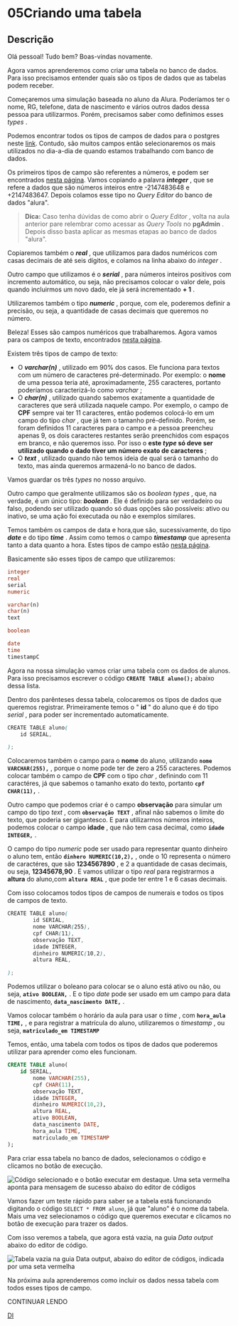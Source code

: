 # 05**Criando uma tabela**

## Descrição

Olá pessoal! Tudo bem? Boas-vindas novamente.

Agora vamos aprenderemos como criar uma tabela no banco de dados. Para isso precisamos entender quais são os tipos de dados que as tabelas podem receber.

Começaremos uma simulação baseada no aluno da Alura. Poderíamos ter o nome, RG, telefone, data de nascimento e vários outros dados dessa pessoa para utilizarmos. Porém, precisamos saber como definimos esses  *types* .

Podemos encontrar todos os tipos de campos de dados para o postgres neste [link](https://www.postgresql.org/docs/12/datatype.html). Contudo, são muitos campos então selecionaremos os mais utilizados no dia-a-dia de quando estamos trabalhando com banco de dados.

Os primeiros tipos de campo são referentes a números, e podem ser encontrados [nesta página](https://www.postgresql.org/docs/12/datatype-numeric.html). Vamos copiando a palavra  ***integer*** , que se refere a dados que são números inteiros entre -2147483648 e +2147483647. Depois colamos esse tipo no *Query Editor* do banco de dados "alura".

> **Dica:** Caso tenha dúvidas de como abrir o  *Query Editor* , volta na aula anterior pare relembrar como acessar as *Query Tools* no  **pgAdmin** . Depois disso basta aplicar as mesmas etapas ao banco de dados "alura".

Copiaremos também o  ***real*** , que utilizamos para dados numéricos com casas decimais de até seis dígitos, e colamos na linha abaixo do  *integer* .

Outro campo que utilizamos é o  ***serial*** , para números inteiros positivos com incremento automático, ou seja, não precisamos colocar o valor dele, pois quando incluirmos um novo dado, ele já será incrementado  **+ 1** .

Utilizaremos também o tipo  ***numeric*** , porque, com ele, poderemos definir a precisão, ou seja, a quantidade de casas decimais que queremos no número.

Beleza! Esses são campos numéricos que trabalharemos. Agora vamos para os campos de texto, encontrados [nesta página](https://www.postgresql.org/docs/12/datatype-character.html).

Existem três tipos de campo de texto:

* O  ***varchar(n)*** , utilizado em 90% dos casos. Ele funciona para textos com um número de caracteres pré-determinado. Por exemplo: o **nome** de uma pessoa teria até, aproximadamente, 255 caracteres, portanto poderíamos caracterizá-lo como  *varchar* ;
* O  ***char(n)*** , utilizado quando sabemos exatamente a quantidade de caracteres que será utilizada naquele campo. Por exemplo, o campo de **CPF** sempre vai ter 11 caracteres, então podemos colocá-lo em um campo do tipo  *char* , que já tem o tamanho pré-definido. Porém, se foram definidos 11 caracteres para o campo e a pessoa preencheu apenas 9, os dois caracteres restantes serão preenchidos com espaços em branco, e não queremos isso. Por isso o  **este *type* só deve ser utilizado quando o dado tiver um número exato de caracteres** ;
* O  ***text*** , utilizado quando não temos ideia de qual será o tamanho do texto, mas ainda queremos armazená-lo no banco de dados.

Vamos guardar os três *types* no nosso arquivo.

Outro campo que geralmente utilizamos são os  *boolean types* , que, na verdade, é um único tipo:  ***boolean*** . Ele é definido para ser verdadeiro ou falso, podendo ser utilizado quando só duas opções são possíveis: ativo ou inativo, se uma ação foi executada ou não e exemplos similares.

Temos também os campos de data e hora,que são, sucessivamente, do tipo ***date*** e do tipo  ***time*** . Assim como temos o campo ***timestamp*** que apresenta tanto a data quanto a hora. Estes tipos de campo estão [nesta página](https://www.postgresql.org/docs/12/datatype-datetime.html).

Basicamente são esses tipos de campo que utilizaremos:

```sql
integer
real
serial
numeric

varchar(n)
char(n)
text

boolean

date
time
timestampC
```

Agora na nossa simulação vamos criar uma tabela com os dados de alunos. Para isso precisamos escrever o código **`CREATE TABLE aluno();`** abaixo dessa lista.

Dentro dos parênteses dessa tabela, colocaremos os tipos de dados que queremos registrar. Primeiramente temos o " **id** " do aluno que é do tipo  *serial* , para poder ser incrementado automaticamente.

```scss
CREATE TABLE aluno(
    id SERIAL,

);
```

Colocaremos também o campo para o **nome** do aluno, utilizando  **`nome VARCHAR(255),`** , porque o nome pode ter de zero a 255 caracteres. Podemos colocar também o campo de **CPF** com o tipo  *char* , definindo com 11 caractéres, já que sabemos o tamanho exato do texto, portanto  **`cpf CHAR(11),`** .

Outro campo que podemos criar é o campo **observação** para simular um campo do tipo  *text* , com  **`observação TEXT`** , afinal não sabemos o limite do texto, que poderia ser gigantesco. E para utilizarmos números inteiros, podemos colocar o campo  **idade** , que não tem casa decimal, como  **`idade INTEGER,`** .

O campo do tipo *numeric* pode ser usado para representar quanto dinheiro o aluno tem, então  **`dinhero NUMERIC(10,2),`** , onde o 10 representa o número de caractéres, que são  **1234567890** , e 2 a quantidade de casas decimais, ou seja,  **12345678,90** . E vamos utilizar o tipo *real* para registrarmos a **altura** do aluno,com  **`altura REAL`** , que pode ter entre 1 e 6 casas decimais.

Com isso colocamos todos tipos de campos de numerais e todos os tipos de campos de texto.

```scss
CREATE TABLE aluno(
        id SERIAL,
        nome VARCHAR(255),
        cpf CHAR(11),
        observação TEXT,
        idade INTEGER,
        dinheiro NUMERIC(10,2),
        altura REAL,

);
```

Podemos utilizar o boleano para colocar se o aluno está ativo ou não, ou seja,  **`ativo BOOLEAN,`** . E o tipo *date* pode ser usado em um campo para data de nascimento,  **`data_nascimento DATE,`** .

Vamos colocar também o horário da aula para usar o  *time* , com  **`hora_aula TIME,`** , e para registrar a matrícula do aluno, utilizaremos o  *timestamp* , ou seja, **`matriculado_em TIMESTAMP`**

Temos, então, uma tabela com todos os tipos de dados que poderemos utilizar para aprender como eles funcionam.

```sql
CREATE TABLE aluno(
    id SERIAL,
        nome VARCHAR(255),
        cpf CHAR(11),
        observação TEXT,
        idade INTEGER,
        dinheiro NUMERIC(10,2),
        altura REAL,
        ativo BOOLEAN,
        data_nascimento DATE,
        hora_aula TIME,
        matriculado_em TIMESTAMP
);
```

Para criar essa tabela no banco de dados, selecionamos o código e clicamos no botão de execução.

![Código selecionado e o botão executar em destaque. Uma seta vermelha aponta para mensagem de sucesso abaixo do editor de códigos](https://caelum-online-public.s3.amazonaws.com/1659-postgreSQL-Primeiros-passos-com-SQL/Transcri%C3%A7%C3%A3o/Aula+1/Imagens/executando_tabela_com_sucesso.png)

Vamos fazer um teste rápido para saber se a tabela está funcionando digitando o código `SELECT * FROM aluno`, já que "aluno" é o nome da tabela. Mais uma vez selecionamos o código que queremos executar e clicamos no botão de execução para trazer os dados.

Com isso veremos a tabela, que agora está vazia, na guia *Data output* abaixo do editor de código.

![Tabela vazia na guia Data output, abaixo do editor de códigos, indicada por uma seta vermelha](https://caelum-online-public.s3.amazonaws.com/1659-postgreSQL-Primeiros-passos-com-SQL/Transcri%C3%A7%C3%A3o/Aula+1/Imagens/tabela_no_banco_de_dados.png)

Na próxima aula aprenderemos como incluir os dados nessa tabela com todos esses tipos de campo.

CONTINUAR LENDO

[ DI](https://cursos.alura.com.br/forum/curso-introducao-postgresql-primeiros-passos/exercicio-criando-uma-tabela/72573/novo)
